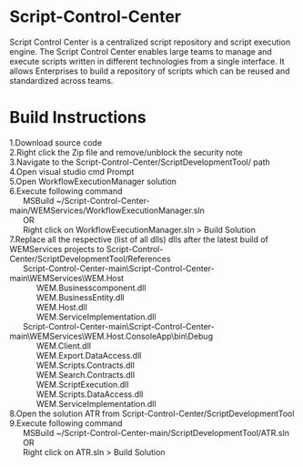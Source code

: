 # Script-Control-Center
Script Control Center is a centralized script repository and script execution engine. The Script Control Center enables large teams to manage and execute scripts written in different technologies from a single interface. It allows Enterprises to build a repository of scripts which can be reused and standardized across teams.


# Build Instructions
1.Download source code <br />
2.Right click the Zip file and remove/unblock the security note <br />
3.Navigate to the Script-Control-Center/ScriptDevelopmentTool/ path <br />
4.Open visual studio cmd Prompt <br />
5.Open WorkflowExecutionManager solution <br />
6.Execute following command <br />
&nbsp;&nbsp;&nbsp;&nbsp;&nbsp;&nbsp;MSBuild ~/Script-Control-Center-main/WEMServices/WorkflowExecutionManager.sln <br />
&nbsp;&nbsp;&nbsp;&nbsp;&nbsp;&nbsp;OR <br />
&nbsp;&nbsp;&nbsp;&nbsp;&nbsp;&nbsp;Right click on WorkflowExecutionManager.sln > Build Solution <br />
7.Replace all the respective (list of all dlls) dlls after the latest build of WEMServices projects to Script-Control-Center/ScriptDevelopmentTool/References <br />
&nbsp;&nbsp;&nbsp;&nbsp;&nbsp;&nbsp;Script-Control-Center-main\Script-Control-Center-main\WEMServices\WEM.Host <br />
&nbsp;&nbsp;&nbsp;&nbsp;&nbsp;&nbsp;&nbsp;&nbsp;&nbsp;&nbsp;&nbsp;&nbsp;WEM.Businesscomponent.dll <br />
&nbsp;&nbsp;&nbsp;&nbsp;&nbsp;&nbsp;&nbsp;&nbsp;&nbsp;&nbsp;&nbsp;&nbsp;WEM.BusinessEntity.dll <br />
&nbsp;&nbsp;&nbsp;&nbsp;&nbsp;&nbsp;&nbsp;&nbsp;&nbsp;&nbsp;&nbsp;&nbsp;WEM.Host.dll <br />
&nbsp;&nbsp;&nbsp;&nbsp;&nbsp;&nbsp;&nbsp;&nbsp;&nbsp;&nbsp;&nbsp;&nbsp;WEM.ServiceImplementation.dll <br />
&nbsp;&nbsp;&nbsp;&nbsp;&nbsp;&nbsp;Script-Control-Center-main\Script-Control-Center-main\WEMServices\WEM.Host.ConsoleApp\bin\Debug <br />
&nbsp;&nbsp;&nbsp;&nbsp;&nbsp;&nbsp;&nbsp;&nbsp;&nbsp;&nbsp;&nbsp;&nbsp;WEM.Client.dll <br />
&nbsp;&nbsp;&nbsp;&nbsp;&nbsp;&nbsp;&nbsp;&nbsp;&nbsp;&nbsp;&nbsp;&nbsp;WEM.Export.DataAccess.dll <br />
&nbsp;&nbsp;&nbsp;&nbsp;&nbsp;&nbsp;&nbsp;&nbsp;&nbsp;&nbsp;&nbsp;&nbsp;WEM.Scripts.Contracts.dll <br />
&nbsp;&nbsp;&nbsp;&nbsp;&nbsp;&nbsp;&nbsp;&nbsp;&nbsp;&nbsp;&nbsp;&nbsp;WEM.Search.Contracts.dll <br />
&nbsp;&nbsp;&nbsp;&nbsp;&nbsp;&nbsp;&nbsp;&nbsp;&nbsp;&nbsp;&nbsp;&nbsp;WEM.ScriptExecution.dll <br />
&nbsp;&nbsp;&nbsp;&nbsp;&nbsp;&nbsp;&nbsp;&nbsp;&nbsp;&nbsp;&nbsp;&nbsp;WEM.Scripts.DataAccess.dll <br />
&nbsp;&nbsp;&nbsp;&nbsp;&nbsp;&nbsp;&nbsp;&nbsp;&nbsp;&nbsp;&nbsp;&nbsp;WEM.ServiceImplementation.dll <br />
8.Open the solution ATR from Script-Control-Center/ScriptDevelopmentTool <br />
9.Execute following command <br />
&nbsp;&nbsp;&nbsp;&nbsp;&nbsp;&nbsp;MSBuild ~/Script-Control-Center-main/ScriptDevelopmentTool/ATR.sln <br />
&nbsp;&nbsp;&nbsp;&nbsp;&nbsp;&nbsp;OR <br />
&nbsp;&nbsp;&nbsp;&nbsp;&nbsp;&nbsp;Right click on ATR.sln > Build Solution <br />
